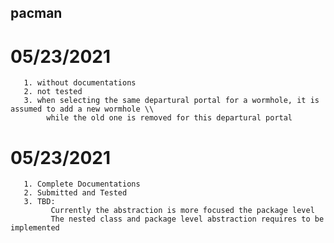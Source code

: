 ## pacman
# 05/23/2021 
       1. without documentations
       2. not tested
       3. when selecting the same departural portal for a wormhole, it is assumed to add a new wormhole \\
            while the old one is removed for this departural portal
            
# 05/23/2021
       1. Complete Documentations
       2. Submitted and Tested
       3. TBD: 
             Currently the abstraction is more focused the package level
             The nested class and package level abstraction requires to be implemented
